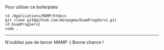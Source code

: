 Pour utiliser ce boilerplate
```
cd /Applications/MAMP/htdocs
git clone git@github.com:Harpogma/ExamProgServ1.git
cd ExamProgServ1
code .
```
---
N'oubliez pas de lancer MAMP :)
Bonne chance !
